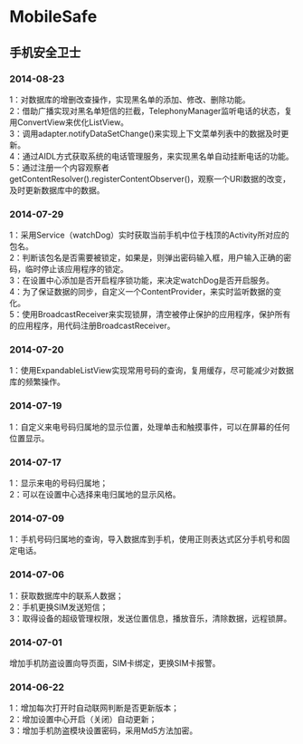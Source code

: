 MobileSafe
==========

手机安全卫士
---------------
### 2014-08-23
1：对数据库的增删改查操作，实现黑名单的添加、修改、删除功能。<br/>
2：借助广播实现对黑名单短信的拦截，TelephonyManager监听电话的状态，复用ConvertView来优化ListView。<br/>
3：调用adapter.notifyDataSetChange()来实现上下文菜单列表中的数据及时更新。<br/>
4：通过AIDL方式获取系统的电话管理服务，来实现黑名单自动挂断电话的功能。<br/>
5：通过注册一个内容观察者getContentResolver().registerContentObserver()，观察一个URI数据的改变，及时更新数据库中的数据。
### 2014-07-29
1：采用Service（watchDog）实时获取当前手机中位于栈顶的Activity所对应的包名。<br/>
2：判断该包名是否需要被锁定，如果是，则弹出密码输入框，用户输入正确的密码，临时停止该应用程序的锁定。<br/>
3：在设置中心添加是否开启程序锁功能，来决定watchDog是否开启服务。<br/>
4：为了保证数据的同步，自定义一个ContentProvider，来实时监听数据的变化。<br/>
5：使用BroadcastReceiver来实现锁屏，清空被停止保护的应用程序，保护所有的应用程序，用代码注册BroadcastReceiver。
### 2014-07-20
1：使用ExpandableListView实现常用号码的查询，复用缓存，尽可能减少对数据库的频繁操作。
### 2014-07-19
1：自定义来电号码归属地的显示位置，处理单击和触摸事件，可以在屏幕的任何位置显示。
### 2014-07-17
1：显示来电的号码归属地；<br/>
2：可以在设置中心选择来电归属地的显示风格。
### 2014-07-09
1：手机号码归属地的查询，导入数据库到手机，使用正则表达式区分手机号和固定电话。
### 2014-07-06
1：获取数据库中的联系人数据；<br/>
2：手机更换SIM发送短信；<br/>
3：取得设备的超级管理权限，发送位置信息，播放音乐，清除数据，远程锁屏。
### 2014-07-01
增加手机防盗设置向导页面，SIM卡绑定，更换SIM卡报警。
### 2014-06-22
1：增加每次打开时自动联网判断是否更新版本；<br/>
2：增加设置中心开启（关闭）自动更新；<br/>
3：增加手机防盗模块设置密码，采用Md5方法加密。